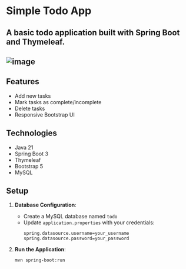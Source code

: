 # Simple Todo App

A basic todo application built with Spring Boot and Thymeleaf.
---
![image](https://github.com/user-attachments/assets/ecebb2b9-3832-4c1d-885a-e8795903c5f0)
---
## Features
- Add new tasks
- Mark tasks as complete/incomplete
- Delete tasks
- Responsive Bootstrap UI

## Technologies
- Java 21
- Spring Boot 3
- Thymeleaf
- Bootstrap 5
- MySQL

## Setup

1. **Database Configuration**:
   - Create a MySQL database named `todo`
   - Update `application.properties` with your credentials:
     ```properties
     spring.datasource.username=your_username
     spring.datasource.password=your_password
     ```

2. **Run the Application**:
   ```bash
   mvn spring-boot:run
